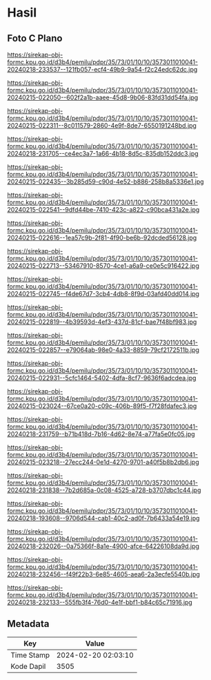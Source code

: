 # Hasil

## Foto C Plano

https://sirekap-obj-formc.kpu.go.id/d3b4/pemilu/pdpr/35/73/01/10/10/3573011010041-20240218-233537--121fb057-ecf4-49b9-9a54-f2c24edc62dc.jpg

https://sirekap-obj-formc.kpu.go.id/d3b4/pemilu/pdpr/35/73/01/10/10/3573011010041-20240215-022050--602f2a1b-aaee-45d8-9b06-83fd31dd54fa.jpg

https://sirekap-obj-formc.kpu.go.id/d3b4/pemilu/pdpr/35/73/01/10/10/3573011010041-20240215-022311--8c011579-2860-4e9f-8de7-6550191248bd.jpg

https://sirekap-obj-formc.kpu.go.id/d3b4/pemilu/pdpr/35/73/01/10/10/3573011010041-20240218-231705--ce4ec3a7-1a66-4b18-8d5c-835db152ddc3.jpg

https://sirekap-obj-formc.kpu.go.id/d3b4/pemilu/pdpr/35/73/01/10/10/3573011010041-20240215-022435--3b285d59-c90d-4e52-b886-258b8a5336e1.jpg

https://sirekap-obj-formc.kpu.go.id/d3b4/pemilu/pdpr/35/73/01/10/10/3573011010041-20240215-022541--9dfd44be-7410-423c-a822-c90bca431a2e.jpg

https://sirekap-obj-formc.kpu.go.id/d3b4/pemilu/pdpr/35/73/01/10/10/3573011010041-20240215-022616--1ea57c9b-2f81-4f90-be6b-92dcded56128.jpg

https://sirekap-obj-formc.kpu.go.id/d3b4/pemilu/pdpr/35/73/01/10/10/3573011010041-20240215-022713--53467910-8570-4ce1-a6a9-ce0e5c916422.jpg

https://sirekap-obj-formc.kpu.go.id/d3b4/pemilu/pdpr/35/73/01/10/10/3573011010041-20240215-022745--f4de67d7-3cb4-4db8-8f9d-03afd40dd014.jpg

https://sirekap-obj-formc.kpu.go.id/d3b4/pemilu/pdpr/35/73/01/10/10/3573011010041-20240215-022819--4b39593d-4ef3-437d-81cf-bae7f48bf983.jpg

https://sirekap-obj-formc.kpu.go.id/d3b4/pemilu/pdpr/35/73/01/10/10/3573011010041-20240215-022857--e79064ab-98e0-4a33-8859-79cf2172511b.jpg

https://sirekap-obj-formc.kpu.go.id/d3b4/pemilu/pdpr/35/73/01/10/10/3573011010041-20240215-022931--5cfc1464-5402-4dfa-8cf7-9636f6adcdea.jpg

https://sirekap-obj-formc.kpu.go.id/d3b4/pemilu/pdpr/35/73/01/10/10/3573011010041-20240215-023024--67ce0a20-c09c-406b-89f5-f7f28fdafec3.jpg

https://sirekap-obj-formc.kpu.go.id/d3b4/pemilu/pdpr/35/73/01/10/10/3573011010041-20240218-231759--b71b418d-7b16-4d62-8e74-a77fa5e0fc05.jpg

https://sirekap-obj-formc.kpu.go.id/d3b4/pemilu/pdpr/35/73/01/10/10/3573011010041-20240215-023218--27ecc244-0e1d-4270-9701-a40f5b8b2db6.jpg

https://sirekap-obj-formc.kpu.go.id/d3b4/pemilu/pdpr/35/73/01/10/10/3573011010041-20240218-231838--7b2d685a-0c08-4525-a728-b3707dbc1c44.jpg

https://sirekap-obj-formc.kpu.go.id/d3b4/pemilu/pdpr/35/73/01/10/10/3573011010041-20240218-193608--9706d544-cab1-40c2-ad0f-7b6433a54e19.jpg

https://sirekap-obj-formc.kpu.go.id/d3b4/pemilu/pdpr/35/73/01/10/10/3573011010041-20240218-232026--0a75366f-8a1e-4900-afce-64226108da9d.jpg

https://sirekap-obj-formc.kpu.go.id/d3b4/pemilu/pdpr/35/73/01/10/10/3573011010041-20240218-232456--f49f22b3-6e85-4605-aea6-2a3ecfe5540b.jpg

https://sirekap-obj-formc.kpu.go.id/d3b4/pemilu/pdpr/35/73/01/10/10/3573011010041-20240218-232133--555fb3f4-76d0-4e1f-bbf1-b84c65c71916.jpg


## Metadata

| Key        | Value               |
| ---------- | ------------------- |
| Time Stamp | 2024-02-20 02:03:10 |
| Kode Dapil | 3505                |



